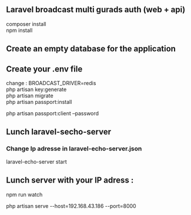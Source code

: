 ## Laravel broadcast multi gurads auth (web + api)

composer install<br>
npm install<br>
<h2>Create an empty database for the application</h2>
<h2>Create your .env file</h2>
change : BROADCAST_DRIVER=redis <br>
php artisan key:generate<br>
php artisan migrate<br>
php artisan passport:install<br>

php artisan passport:client –password <br>

<h2>Lunch laravel-secho-server</h2>
<h3>Change Ip adresse in laravel-echo-server.json</h3>

laravel-echo-server start<br>

<h2>Lunch server with your IP adress :</h2>
npm run watch<br>

php artisan serve --host=192.168.43.186 --port=8000<br>